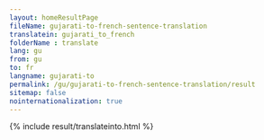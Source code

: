 ```yaml
---
layout: homeResultPage
fileName: gujarati-to-french-sentence-translation
translatein: gujarati_to_french
folderName : translate
lang: gu
from: gu
to: fr
langname: gujarati-to
permalink: /gu/gujarati-to-french-sentence-translation/result
sitemap: false
nointernationalization: true
---
```

{% include result/translateinto.html %}

<script src="/js/result/translation.js" data-foldername="{{page.folderName}}" data-lang="{{page.lang}}"></script>
